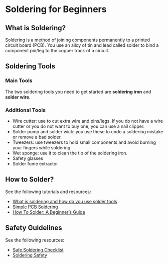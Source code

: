 # Soldering for Beginners 
## What is Soldering?
Soldering is a method of joining components permanently to a printed circuit board (PCB). You use an alloy of tin and lead called solder to bind a component pin/leg to the copper track of a circuit.

## Soldering Tools
### Main Tools
The two soldering tools you need to get started are __soldering iron__ and __solder wire__.

### Additional Tools
+ Wire cutter: use to cut extra wire and pins/legs. If you do not have a wire cutter or you do not want to buy one, you can use a nail clipper.
+ Solder pump and solder wick: you use these to undo a soldering mistake or remove a bad solder.
+ Tweezers: use tweezers to hold small components and avoid burning your fingers while soldering. 
+ Wet sponge: use it to clean the tip of the soldering iron.
+ Safety glasses
+ Solder fume extractor

## How to Solder? 

See the following tutorials and resources: 
+ [What is soldering and how do you use solder tools](http://www.dummies.com/programming/electronics/what-is-soldering-and-how-do-you-use-solder-tools/)
+ [Simple PCB Soldering](http://www.instructables.com/id/Simple-PCB-soldering/)
+ [How To Solder: A Beginner’s Guide](https://www.makerspaces.com/how-to-solder/)

## Safety Guidelines
See the following resources:
+ [Safe Soldering Checklist](http://www.dummies.com/education/science/safe-soldering-checklist/)
+ [Soldering Safety](http://www.riccardobevilacqua.com/SolderingSafety.pdf)
